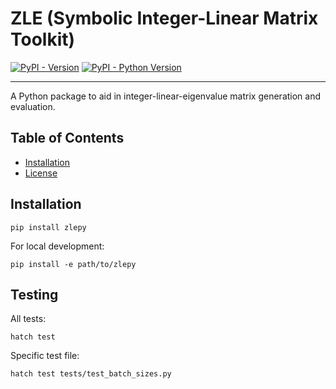 # ZLE (Symbolic Integer-Linear Matrix Toolkit)

[![PyPI - Version](https://img.shields.io/pypi/v/ile-matrix-tools.svg)](https://pypi.org/project/ile-matrix-tools)
[![PyPI - Python Version](https://img.shields.io/pypi/pyversions/ile-matrix-tools.svg)](https://pypi.org/project/ile-matrix-tools)

-----

A Python package to aid in integer-linear-eigenvalue matrix generation and evaluation.

## Table of Contents

- [Installation](#installation)
- [License](#license)

## Installation

```console
pip install zlepy
```

For local development:
```console
pip install -e path/to/zlepy
```

## Testing

All tests:
```
hatch test
```

Specific test file:
```
hatch test tests/test_batch_sizes.py
```
